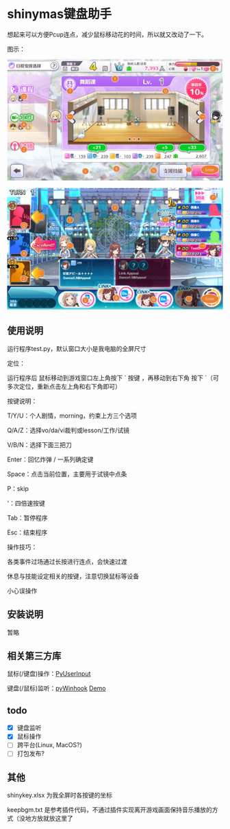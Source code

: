 # shinymas键盘助手

想起来可以方便Pcup连点，减少鼠标移动花的时间，所以就又改动了一下。

图示：

![]( ./pic/sk1.jpg )

![]( ./pic/sk2.jpg )

## 使用说明

运行程序test.py，默认窗口大小是我电脑的全屏尺寸

定位：

运行程序后 鼠标移动到游戏窗口左上角按下 \` 按键 ，再移动到右下角 按下 \`（可多次定位，重新点击左上角和右下角即可）

按键说明：

T/Y/U：个人剧情，morning，约束上方三个选项

Q/A/Z：选择vo/da/vi裁判或lesson/工作/试镜

V/B/N：选择下面三把刀

Enter：回忆炸弹 / 一系列确定键

Space：点击当前位置，主要用于试镜中点条

P：skip

'：四倍速按键

Tab：暂停程序

Esc：结束程序

操作技巧：

各类事件过场通过长按进行连点，会快速过渡

休息与技能设定相关的按键，注意切换鼠标等设备

小心误操作

## 安装说明

暂略

## 相关第三方库

鼠标(/键盘)操作：[PyUserInput](https://github.com/PyUserInput/PyUserInput)

键盘(/鼠标)监听：[pyWinhook](https://github.com/Tungsteno74/pyWinhook) [Demo](https://github.com/Tungsteno74/pyWinhook/blob/master/pyWinhook/example.py)

## todo
- [x] 键盘监听
- [x] 鼠标操作
- [ ] 跨平台(Linux, MacOS?)
- [ ] 打包发布?

## 其他

shinykey.xlsx 为我全屏时各按键的坐标

keepbgm.txt 是参考插件代码，不通过插件实现离开游戏画面保持音乐播放的方式（没地方放就放这里了